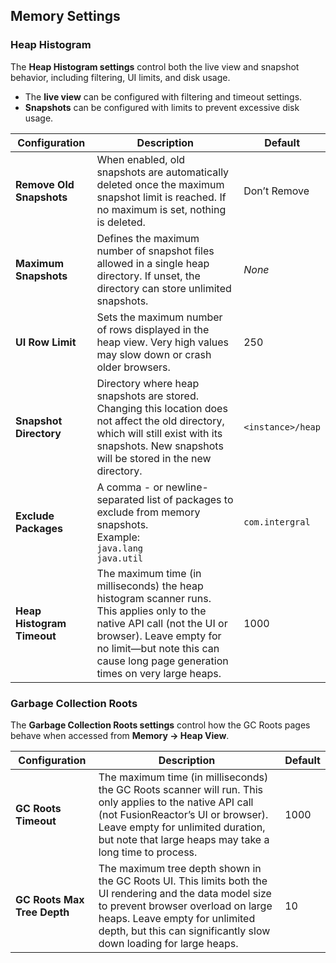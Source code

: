 ## Memory Settings

### Heap Histogram

The **Heap Histogram settings** control both the live view and snapshot behavior, including filtering, UI limits, and disk usage.

* The **live view** can be configured with filtering and timeout settings.
* **Snapshots** can be configured with limits to prevent excessive disk usage.

| Configuration              | Description                                                                                                                                                                                                                            | Default           |
| -------------------------- | -------------------------------------------------------------------------------------------------------------------------------------------------------------------------------------------------------------------------------------- | ----------------- |
| **Remove Old Snapshots**   | When enabled, old snapshots are automatically deleted once the maximum snapshot limit is reached. If no maximum is set, nothing is deleted.                                                                                            | Don’t Remove      |
| **Maximum Snapshots**      | Defines the maximum number of snapshot files allowed in a single heap directory. If unset, the directory can store unlimited snapshots.                                                                                                | *None*            |
| **UI Row Limit**           | Sets the maximum number of rows displayed in the heap view. Very high values may slow down or crash older browsers.                                                                                                                    | 250               |
| **Snapshot Directory**     | Directory where heap snapshots are stored. Changing this location does not affect the old directory, which will still exist with its snapshots. New snapshots will be stored in the new directory.                                     | `<instance>/heap` |
| **Exclude Packages**       | A comma - or newline-separated list of packages to exclude from memory snapshots. <br>Example: <br>`java.lang` <br>`java.util`                                                                                                          | `com.intergral`   |
| **Heap Histogram Timeout** | The maximum time (in milliseconds) the heap histogram scanner runs. This applies only to the native API call (not the UI or browser). Leave empty for no limit—but note this can cause long page generation times on very large heaps. | 1000              |




### Garbage Collection Roots

The **Garbage Collection Roots settings** control how the GC Roots pages behave when accessed from **Memory → Heap View**.

| Configuration               | Description                                                                                                                                                                                                                                           | Default |
| --------------------------- | ----------------------------------------------------------------------------------------------------------------------------------------------------------------------------------------------------------------------------------------------------- | ------- |
| **GC Roots Timeout**        | The maximum time (in milliseconds) the GC Roots scanner will run. This only applies to the native API call (not FusionReactor’s UI or browser). Leave empty for unlimited duration, but note that large heaps may take a long time to process.        | 1000    |
| **GC Roots Max Tree Depth** | The maximum tree depth shown in the GC Roots UI. This limits both the UI rendering and the data model size to prevent browser overload on large heaps. Leave empty for unlimited depth, but this can significantly slow down loading for large heaps. | 10      |


